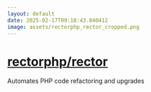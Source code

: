 ```yaml
---
layout: default
date: 2025-02-17T09:18:43.040412
image: assets/rectorphp_rector_cropped.png
---
```


# [rectorphp/rector](https://github.com/rectorphp/rector)

Automates PHP code refactoring and upgrades
